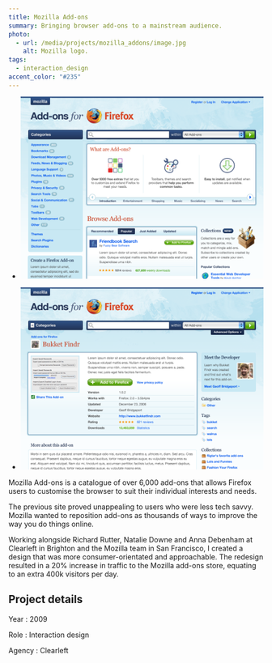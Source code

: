 ```yaml
---
title: Mozilla Add-ons
summary: Bringing browser add-ons to a mainstream audience.
photo:
  - url: /media/projects/mozilla_addons/image.jpg
    alt: Mozilla logo.
tags:
  - interaction_design
accent_color: "#235"
---
```


- ![Home page.](/media/projects/mozilla_addons/homepage.png#screenshot)

- ![Add-on detail page.](/media/projects/mozilla_addons/addon.png#screenshot)

Mozilla Add-ons is a catalogue of over 6,000 add-ons that allows Firefox users to customise the browser to suit their individual interests and needs.

The previous site proved unappealing to users who were less tech savvy. Mozilla wanted to reposition add-ons as thousands of ways to improve the way you do things online.

Working alongside Richard Rutter, Natalie Downe and Anna Debenham at Clearleft in Brighton and the Mozilla team in San Francisco, I created a design that was more consumer-orientated and approachable. The redesign resulted in a 20% increase in traffic to the Mozilla add-ons store, equating to an extra 400k visitors per day.

## Project details

Year
: 2009

Role
: Interaction design

Agency
: Clearleft
